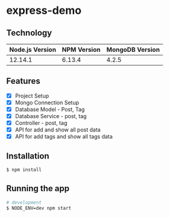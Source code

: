 # express-demo
## Technology

Node.js Version | NPM Version | MongoDB Version
------------ | -------------|------------
12.14.1 | 6.13.4 | 4.2.5

## Features
- [x] Project Setup
- [x] Mongo  Connection Setup
- [x] Database Model - Post, Tag
- [x] Database Service - post, tag
- [x] Controller - post, tag
- [x] API for add and show all post data
- [x] API for add tags and show all tags data

## Installation
```bash
$ npm install
```

## Running the app
```bash
# development
$ NODE_ENV=dev npm start
```
